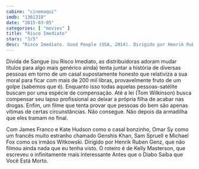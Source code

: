 ```yaml
---
cabine: "cinemaqui"
imdb: "1361318"
date: "2015-03-05"
categories: [ "movies" ]
title: "Risco Imediato"
stars: "3/5"
desc: "Risco Imediato. Good People (USA, 2014). Dirigido por Henrik Ruben Genz. Escrito por Marcus Sakey, Kelly Masterson. Com Sam Spruell, Michael Fox, Diarmaid Murtagh, Francis Magee, Omar Sy, Maarten Dannenberg, Kate Hudson, Orlando Burns-Tucker, Bertram Burns-Tucker."
---
```

Dívida de Sangue (ou Risco Imediato, as distribuidoras adoram mudar títulos para algo mais genérico ainda) tenta juntar a história de diversas pessoas em torno de um casal supostamente honesto que relativiza a sua moral para ficar com mais de 200 mil libras, provavelmente fruto de um golpe (sabemos que é). Enquanto isso todas aquelas pessoas-satélite buscam por uma espécie de compensação. Até a lei (Tom Wilkinson) busca compensar seu lapso profissional ao deixar a própria filha de acabar nas drogas. Enfim, um filme que tenta provar que pessoas do bem são apenas vítimas de certas circunstâncias. Não consegue. Não depois da armadilha que eles tramam no final.

Com James Franco e Kate Hudson como o casal bonzinho, Omar Sy como um francês muito estranho chamado Genshis Khan, Sam Spruell e Michael Fox como os irmãos Witkowski. Dirigido por Henrik Ruben Genz, que não filmou ainda nada que eu tenha visto. O roteiro é de Kelly Masterson, que escreveu o infinitamente mais interessante Antes que o Diabo Saiba que Você Está Morto.
